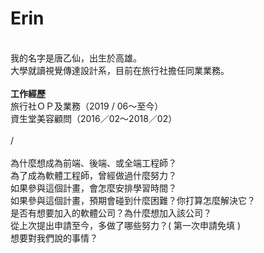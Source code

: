 # Erin

<br>
我的名字是唐乙仙，出生於高雄。<br>
大學就讀視覺傳達設計系，目前在旅行社擔任同業業務。<br>
<br>
<b>工作經歷</b><br>
旅行社ＯＰ及業務（2019 / 06～至今）<br>
資生堂美容顧問（2016／02～2018／02）<br>
<br>
/<br>
<br>
為什麼想成為前端、後端、或全端工程師？<br>
為了成為軟體工程師，曾經做過什麼努力？<br>
如果參與這個計畫，會怎麼安排學習時間？<br>
如果參與這個計畫，預期會碰到什麼困難？你打算怎麼解決它？<br>
是否有想要加入的軟體公司？為什麼想加入該公司？<br>
從上次提出申請至今，多做了哪些努力？( 第一次申請免填 )<br>
想要對我們說的事情？<br>

